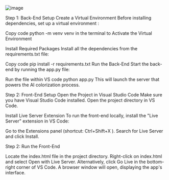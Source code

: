 ![image](https://github.com/user-attachments/assets/67818992-6b1d-484b-8f98-293162b2eabd)


Step 1: Back-End Setup
Create a Virtual Environment
Before installing dependencies, set up a virtual environment :

Copy code
python -m venv venv
in the terminal to Activate the Virtual Environment


Install Required Packages
Install all the dependencies from the requirements.txt file:

Copy code
pip install -r requirements.txt
Run the Back-End
Start the back-end by running the app.py file:


Run the file within VS code 
python app.py
This will launch the server that powers the AI colorization process.

Step 2: Front-End Setup
Open the Project in Visual Studio Code
Make sure you have Visual Studio Code installed. Open the project directory in VS Code.

Install Live Server Extension
To run the front-end locally, install the "Live Server" extension in VS Code:

Go to the Extensions panel (shortcut: Ctrl+Shift+X ).
Search for Live Server and click Install.


Step 2: Run the Front-End

Locate the index.html file in the project directory.
Right-click on index.html and select Open with Live Server.
Alternatively, click Go Live in the bottom-right corner of VS Code.
A browser window will open, displaying the app's interface. 
